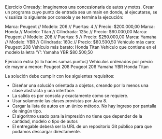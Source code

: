 Ejercicio Onready:
Imaginemos una concesionaria de autos y motos. Crear un programa cuyo punto de entrada sea un main en donde, al ejecutarse, se visualiza lo siguiente por consola y se termina la ejecución:

Marca: Peugeot // Modelo: 206 // Puertas: 4 // Precio: $200.000,00 Marca: Honda // Modelo: Titan // Cilindrada: 125c // Precio: $60.000,00 Marca: Peugeot // Modelo: 208 // Puertas: 5 // Precio: $250.000,00 Marca: Yamaha // Modelo: YBR // Cilindrada: 160c // Precio: $80.500,50
Vehículo más caro: Peugeot 208 Vehículo más barato: Honda Titan Vehículo que contiene en el modelo la letra ‘Y’: Yamaha YBR $80.500,50

Ejercicio extra (si lo haces sumas puntos)
Vehículos ordenados por precio de mayor a menor: Peugeot 208 Peugeot 206 Yamaha YBR Honda Titan

La solución debe cumplir con los siguientes requisitos:

- Diseñar una solución orientada a objetos, creando por lo menos una clase abstracta y una interface.
- La salida es por consola y exactamente como se requiere.
- Usar solamente las clases provistas por Java 8.
- Cargar la lista de autos en un único método. No hay ingreso por pantalla de ningún tipo.
- El algoritmo usado para la impresión no tiene que depender de la cantidad, modelo o tipo de autos
- El entregable deberá ser la URL de un repositorio Git público para que podamos descargar directamente.
